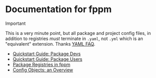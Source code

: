 # Documentation for fppm

> [!IMPORTANT]
> This is a very minute point, but all package and project config files, in addition to registries *must* terminate in `.yaml`, not `.yml` which is an "equivalent" extension. Thanks [YAML FAQ](https://yaml.org/faq.html).

- [Quickstart Guide: Package Devs](./Quickstart-dev.md)
- [Quickstart Guide: Package Users](./Quickstart-user.md)
- [Package Registries in fppm](./Registries.md)
- [Config Objects: an Overview](ConfigObjects.md)

